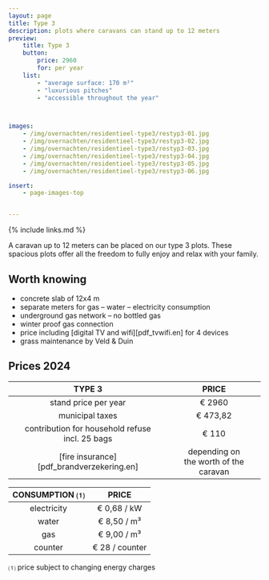 ```yaml
---
layout: page
title: Type 3
description: plots where caravans can stand up to 12 meters
preview:
    title: Type 3
    button:
        price: 2960
        for: per year
    list:
        - "average surface: 170 m²"
        - "luxurious pitches"
        - "accessible throughout the year"



images:
    - /img/overnachten/residentieel-type3/restyp3-01.jpg
    - /img/overnachten/residentieel-type3/restyp3-02.jpg
    - /img/overnachten/residentieel-type3/restyp3-03.jpg
    - /img/overnachten/residentieel-type3/restyp3-04.jpg
    - /img/overnachten/residentieel-type3/restyp3-05.jpg
    - /img/overnachten/residentieel-type3/restyp3-06.jpg

insert:
    - page-images-top


---
```


{% include links.md %}

A caravan up to 12 meters can be placed on our type 3 plots. These spacious plots offer all the freedom to fully enjoy and relax with your family.

## Worth knowing

- concrete slab of 12x4 m
- separate meters for gas – water – electricity consumption
- underground gas network – no bottled gas
- winter proof gas connection
- price including [digital TV and wifi][pdf_tvwifi.en] for 4 devices
- grass maintenance by Veld & Duin


## Prices 2024

TYPE 3                |PRICE           |
:--------------------:|:--------------:|
stand price per year  | € 2960         
municipal taxes       | € 473,82
contribution for household refuse<br>incl. 25 bags<br> | € 110
[fire insurance][pdf_brandverzekering.en]     |depending on <br>the worth of the caravan

CONSUMPTION ⑴        |PRICE          |
:--------------------:|:-------------:|
electricity           | € 0,68 / kW        
water                 | € 8,50 / m³  
gas                   | € 9,00 / m³       
counter               | € 28 / counter

⑴ price subject to changing energy charges
